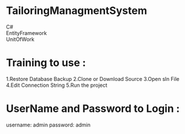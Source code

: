 # TailoringManagmentSystem

C# 
<br>
EntityFramework<br>
UnitOfWork<br>

# Training to use :
1.Restore Database Backup
2.Clone or Download Source
3.Open sln File
4.Edit Connection String
5.Run the project

# UserName and Password to Login :

username: admin
password: admin
